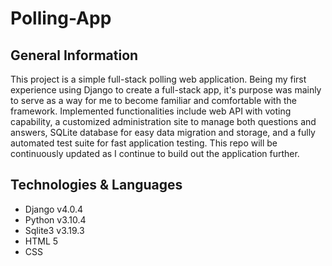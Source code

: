 # Polling-App


## General Information
  This project is a simple full-stack polling web application. 
  Being my first experience using Django to create a full-stack app, it's purpose was mainly to serve as a way for me to become familiar and comfortable
  with the framework. Implemented functionalities include web API with voting capability, a customized administration site to manage both questions and answers, SQLite database for easy data migration and storage, and a fully automated test suite for fast application testing. This repo will be continuously updated as I continue to build out the application further.


## Technologies & Languages
<ul>
  <li>Django v4.0.4 </li>
  <li>Python v3.10.4 </li>
  <li>Sqlite3 v3.19.3 </li>
  <li> HTML 5 </li>
  <li> CSS
</ul>

  
  
   

